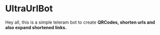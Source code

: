 # UltraUrlBot
Hey all, this is a simple teleram bot to create **QRCodes, shorten urls and also expand shortened links.**
